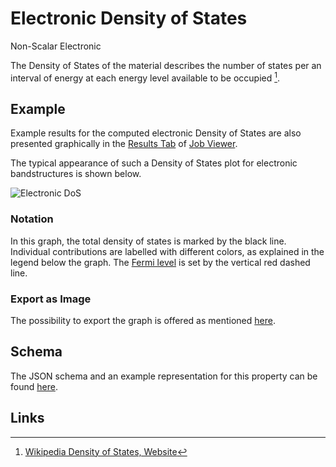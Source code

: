 # Electronic Density of States

<span class="btn badge b-success border-50">Non-Scalar</span> <span class="btn badge b-info border-50">Electronic</span>

The Density of States of the material describes the number of states per an interval of energy at each energy level available to be occupied [^1].

## Example

Example results for the computed electronic Density of States are also presented graphically in the [Results Tab](../../jobs/ui/results-tab.md) of [Job Viewer](../../jobs/ui/viewer.md).

The typical appearance of such a Density of States plot for electronic bandstructures is shown below.

![Electronic DoS](../../images/properties-directory//electronic-dos.png "Electronic DoS")

### Notation

In this graph, the total density of states is marked by the black line. Individual contributions are labelled with different colors, as explained in the legend below the graph. The [Fermi level](../scalar/total-energy.md#fermi-energy) is set by the vertical red dashed line.

### Export as Image

The possibility to export the graph is offered as mentioned [here](../../properties/ui/viewer.md#export-as-images).

## Schema 

The JSON schema and an example representation for this property can be found [here](../../properties/data/list.md#density-of-states).

## Links

[^1]: [Wikipedia Density of States, Website](https://en.wikipedia.org/wiki/Density_of_states)
